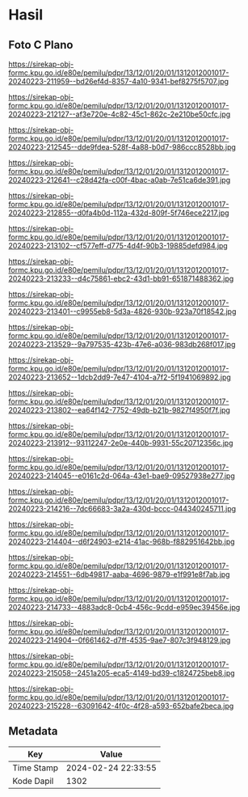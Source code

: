 # Hasil

## Foto C Plano

https://sirekap-obj-formc.kpu.go.id/e80e/pemilu/pdpr/13/12/01/20/01/1312012001017-20240223-211959--bd26ef4d-8357-4a10-9341-bef8275f5707.jpg

https://sirekap-obj-formc.kpu.go.id/e80e/pemilu/pdpr/13/12/01/20/01/1312012001017-20240223-212127--af3e720e-4c82-45c1-862c-2e210be50cfc.jpg

https://sirekap-obj-formc.kpu.go.id/e80e/pemilu/pdpr/13/12/01/20/01/1312012001017-20240223-212545--dde9fdea-528f-4a88-b0d7-986ccc8528bb.jpg

https://sirekap-obj-formc.kpu.go.id/e80e/pemilu/pdpr/13/12/01/20/01/1312012001017-20240223-212641--c28d42fa-c00f-4bac-a0ab-7e51ca6de391.jpg

https://sirekap-obj-formc.kpu.go.id/e80e/pemilu/pdpr/13/12/01/20/01/1312012001017-20240223-212855--d0fa4b0d-112a-432d-809f-5f746ece2217.jpg

https://sirekap-obj-formc.kpu.go.id/e80e/pemilu/pdpr/13/12/01/20/01/1312012001017-20240223-213102--cf577eff-d775-4d4f-90b3-19885defd984.jpg

https://sirekap-obj-formc.kpu.go.id/e80e/pemilu/pdpr/13/12/01/20/01/1312012001017-20240223-213233--d4c75861-ebc2-43d1-bb91-651871488362.jpg

https://sirekap-obj-formc.kpu.go.id/e80e/pemilu/pdpr/13/12/01/20/01/1312012001017-20240223-213401--c9955eb8-5d3a-4826-930b-923a70f18542.jpg

https://sirekap-obj-formc.kpu.go.id/e80e/pemilu/pdpr/13/12/01/20/01/1312012001017-20240223-213529--9a797535-423b-47e6-a036-983db268f017.jpg

https://sirekap-obj-formc.kpu.go.id/e80e/pemilu/pdpr/13/12/01/20/01/1312012001017-20240223-213652--1dcb2dd9-7e47-4104-a7f2-5f1941069892.jpg

https://sirekap-obj-formc.kpu.go.id/e80e/pemilu/pdpr/13/12/01/20/01/1312012001017-20240223-213802--ea64f142-7752-49db-b21b-9827f4950f7f.jpg

https://sirekap-obj-formc.kpu.go.id/e80e/pemilu/pdpr/13/12/01/20/01/1312012001017-20240223-213912--93112247-2e0e-440b-9931-55c20712356c.jpg

https://sirekap-obj-formc.kpu.go.id/e80e/pemilu/pdpr/13/12/01/20/01/1312012001017-20240223-214045--e0161c2d-064a-43e1-bae9-09527938e277.jpg

https://sirekap-obj-formc.kpu.go.id/e80e/pemilu/pdpr/13/12/01/20/01/1312012001017-20240223-214216--7dc66683-3a2a-430d-bccc-044340245711.jpg

https://sirekap-obj-formc.kpu.go.id/e80e/pemilu/pdpr/13/12/01/20/01/1312012001017-20240223-214404--d6f24903-e214-41ac-968b-f882951642bb.jpg

https://sirekap-obj-formc.kpu.go.id/e80e/pemilu/pdpr/13/12/01/20/01/1312012001017-20240223-214551--6db49817-aaba-4696-9879-e1f991e8f7ab.jpg

https://sirekap-obj-formc.kpu.go.id/e80e/pemilu/pdpr/13/12/01/20/01/1312012001017-20240223-214733--4883adc8-0cb4-456c-9cdd-e959ec39456e.jpg

https://sirekap-obj-formc.kpu.go.id/e80e/pemilu/pdpr/13/12/01/20/01/1312012001017-20240223-214904--0f661462-d7ff-4535-9ae7-807c3f948129.jpg

https://sirekap-obj-formc.kpu.go.id/e80e/pemilu/pdpr/13/12/01/20/01/1312012001017-20240223-215058--2451a205-eca5-4149-bd39-c1824725beb8.jpg

https://sirekap-obj-formc.kpu.go.id/e80e/pemilu/pdpr/13/12/01/20/01/1312012001017-20240223-215228--63091642-4f0c-4f28-a593-652bafe2beca.jpg


## Metadata

| Key        | Value               |
| ---------- | ------------------- |
| Time Stamp | 2024-02-24 22:33:55 |
| Kode Dapil | 1302                |




